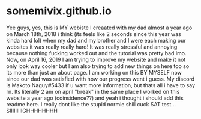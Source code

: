# somemivix.github.io
Yee guys, yes, this is MY webiste I creaated with my dad almost a year ago on March 18th, 2018 i think (its feels like 2 seconds since this year was kinda hard lol) when my dad and my brother and I were each making our websites it was really really hard! It was really stressful and annoying because nothing fucking worked out and the tutorial was pretty bad imo. Now, on April 16, 2019 I am trying to improve my website and make it not only look way cooler but I am also trying to add new things on here too so its more than just an about page. I am working on this BY MYSELF now since our dad was satisfied with how our progress went i guess. My discord is Makoto Naguy#5433 if u want more information, but thats all i have to say rn. Its literally 2 am on april "break" in the same place I worked on this website a year ago (coinsidence??) and yeah i thought i should add this readme here. I really dont like the stupid normie shill cuck SAT test... SIIIIIIIIIGHHHHHHHH
